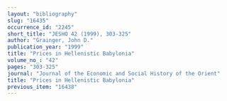 ```yaml
---
layout: "bibliography"
slug: "16435"
occurrence_id: "2245"
short_title: "JESHO 42 (1999), 303-325"
author: "Grainger, John D."
publication_year: "1999"
title: "Prices in Hellenistic Babylonia"
volume_no_: "42"
pages: "303-325"
journal: "Journal of the Economic and Social History of the Orient"
title: "Prices in Hellenistic Babylonia"
previous_item: "16438"
---
```


